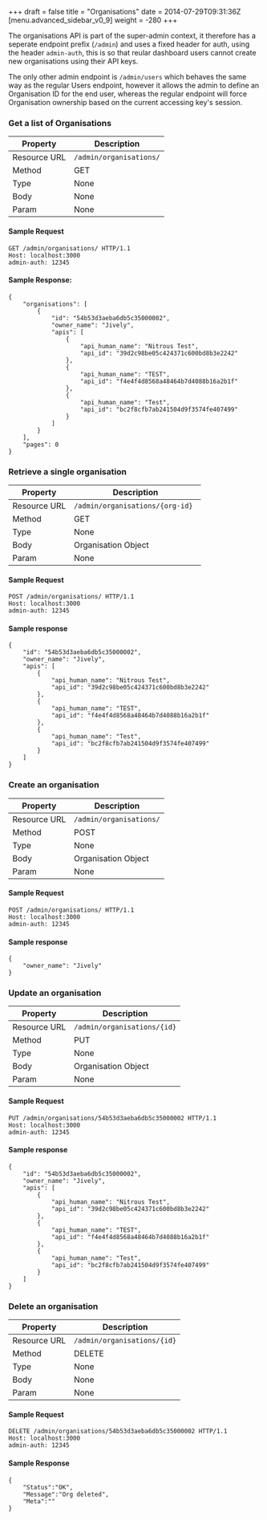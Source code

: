 +++
draft = false
title = "Organisations"
date = 2014-07-29T09:31:36Z
[menu.advanced_sidebar_v0_9]
    weight = -280
+++

The organisations API is part of the super-admin context, it therefore has a seperate endpoint prefix (`/admin`) and uses a fixed header for auth, using the header `admin-auth`, this is so that reular dashboard users cannot create new organisations using their API keys.

The only other admin endpoint is `/admin/users` which behaves the same way as the regular Users endpoint, however it allows the admin to define an Organisation ID for the end user, whereas the regular endpoint will force Organisation ownership based on the current accessing key's session.

### Get a list of Organisations

|   **Property**    |   **Description**              |
|   -----------     |   ---------------              |
|   Resource URL    |   `/admin/organisations/`      |
|   Method          |   GET                          |
|   Type            |   None                         |
|   Body            |   None                         |
|   Param           |   None                         |

#### Sample Request

    GET /admin/organisations/ HTTP/1.1
    Host: localhost:3000
    admin-auth: 12345

#### Sample Response:

    {
        "organisations": [
            {
                "id": "54b53d3aeba6db5c35000002",
                "owner_name": "Jively",
                "apis": [
                    {
                        "api_human_name": "Nitrous Test",
                        "api_id": "39d2c98be05c424371c600bd8b3e2242"
                    },
                    {
                        "api_human_name": "TEST",
                        "api_id": "f4e4f4d8568a48464b7d4088b16a2b1f"
                    },
                    {
                        "api_human_name": "Test",
                        "api_id": "bc2f8cfb7ab241504d9f3574fe407499"
                    }
                ]
            }
        ],
        "pages": 0
    }
    
### Retrieve a single organisation

|   **Property**    |   **Description**                  |
|   -----------     |   ---------------                  |
|   Resource URL    |   `/admin/organisations/{org-id} ` |
|   Method          |   GET                              |
|   Type            |   None                             |
|   Body            |   Organisation Object              |
|   Param           |   None                             |

#### Sample Request

    POST /admin/organisations/ HTTP/1.1
    Host: localhost:3000
    admin-auth: 12345
    
#### Sample response

    {
        "id": "54b53d3aeba6db5c35000002",
        "owner_name": "Jively",
        "apis": [
            {
                "api_human_name": "Nitrous Test",
                "api_id": "39d2c98be05c424371c600bd8b3e2242"
            },
            {
                "api_human_name": "TEST",
                "api_id": "f4e4f4d8568a48464b7d4088b16a2b1f"
            },
            {
                "api_human_name": "Test",
                "api_id": "bc2f8cfb7ab241504d9f3574fe407499"
            }
        ]
    }


### Create an organisation

|   **Property**    |   **Description**                |
|   -----------     |   ---------------                |
|   Resource URL    |   `/admin/organisations/`        |
|   Method          |   POST                           |
|   Type            |   None                           |
|   Body            |   Organisation Object            |
|   Param           |   None                           |

#### Sample Request

    POST /admin/organisations/ HTTP/1.1
    Host: localhost:3000
    admin-auth: 12345
    
#### Sample response

    {
        "owner_name": "Jively"
    }

### Update an organisation

|   **Property**    |   **Description**                |
|   -----------     |   ---------------                |
|   Resource URL    |   `/admin/organisations/{id}`    |
|   Method          |   PUT                            |
|   Type            |   None                           |
|   Body            |   Organisation Object            |
|   Param           |   None                           |

#### Sample Request

    PUT /admin/organisations/54b53d3aeba6db5c35000002 HTTP/1.1
    Host: localhost:3000
    admin-auth: 12345
    
#### Sample response

    {
        "id": "54b53d3aeba6db5c35000002",
        "owner_name": "Jively",
        "apis": [
            {
                "api_human_name": "Nitrous Test",
                "api_id": "39d2c98be05c424371c600bd8b3e2242"
            },
            {
                "api_human_name": "TEST",
                "api_id": "f4e4f4d8568a48464b7d4088b16a2b1f"
            },
            {
                "api_human_name": "Test",
                "api_id": "bc2f8cfb7ab241504d9f3574fe407499"
            }
        ]
    }

### Delete an organisation

|   **Property**    |   **Description**                |
|   -----------     |   ---------------                |
|   Resource URL    |   `/admin/organisations/{id}`    |
|   Method          |   DELETE                         |
|   Type            |   None                           |
|   Body            |   None                           |
|   Param           |   None                           |


#### Sample Request

    DELETE /admin/organisations/54b53d3aeba6db5c35000002 HTTP/1.1
    Host: localhost:3000
    admin-auth: 12345

#### Sample Response

    {
        "Status":"OK",
        "Message":"Org deleted",
        "Meta":""
    }
